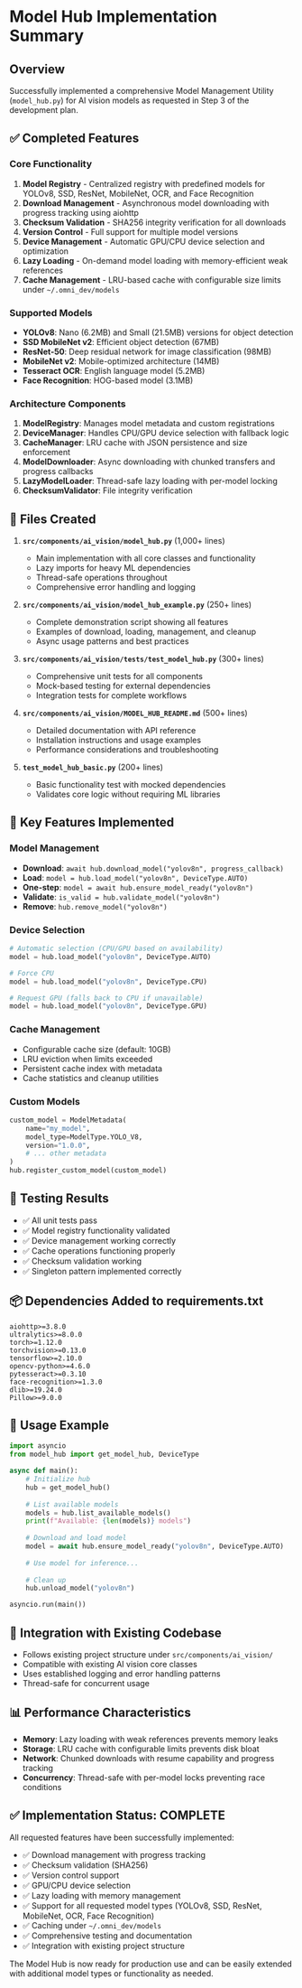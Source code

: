 # Model Hub Implementation Summary

## Overview
Successfully implemented a comprehensive Model Management Utility (`model_hub.py`) for AI vision models as requested in Step 3 of the development plan.

## ✅ Completed Features

### Core Functionality
1. **Model Registry** - Centralized registry with predefined models for YOLOv8, SSD, ResNet, MobileNet, OCR, and Face Recognition
2. **Download Management** - Asynchronous model downloading with progress tracking using aiohttp
3. **Checksum Validation** - SHA256 integrity verification for all downloads
4. **Version Control** - Full support for multiple model versions
5. **Device Management** - Automatic GPU/CPU device selection and optimization
6. **Lazy Loading** - On-demand model loading with memory-efficient weak references
7. **Cache Management** - LRU-based cache with configurable size limits under `~/.omni_dev/models`

### Supported Models
- **YOLOv8**: Nano (6.2MB) and Small (21.5MB) versions for object detection
- **SSD MobileNet v2**: Efficient object detection (67MB)
- **ResNet-50**: Deep residual network for image classification (98MB)
- **MobileNet v2**: Mobile-optimized architecture (14MB)
- **Tesseract OCR**: English language model (5.2MB)
- **Face Recognition**: HOG-based model (3.1MB)

### Architecture Components
1. **ModelRegistry**: Manages model metadata and custom registrations
2. **DeviceManager**: Handles CPU/GPU device selection with fallback logic
3. **CacheManager**: LRU cache with JSON persistence and size enforcement
4. **ModelDownloader**: Async downloading with chunked transfers and progress callbacks
5. **LazyModelLoader**: Thread-safe lazy loading with per-model locking
6. **ChecksumValidator**: File integrity verification

## 📁 Files Created

1. **`src/components/ai_vision/model_hub.py`** (1,000+ lines)
   - Main implementation with all core classes and functionality
   - Lazy imports for heavy ML dependencies
   - Thread-safe operations throughout
   - Comprehensive error handling and logging

2. **`src/components/ai_vision/model_hub_example.py`** (250+ lines)
   - Complete demonstration script showing all features
   - Examples of download, loading, management, and cleanup
   - Async usage patterns and best practices

3. **`src/components/ai_vision/tests/test_model_hub.py`** (300+ lines)
   - Comprehensive unit tests for all components
   - Mock-based testing for external dependencies
   - Integration tests for complete workflows

4. **`src/components/ai_vision/MODEL_HUB_README.md`** (500+ lines)
   - Detailed documentation with API reference
   - Installation instructions and usage examples
   - Performance considerations and troubleshooting

5. **`test_model_hub_basic.py`** (200+ lines)
   - Basic functionality test with mocked dependencies
   - Validates core logic without requiring ML libraries

## 🔧 Key Features Implemented

### Model Management
- **Download**: `await hub.download_model("yolov8n", progress_callback)`
- **Load**: `model = hub.load_model("yolov8n", DeviceType.AUTO)`
- **One-step**: `model = await hub.ensure_model_ready("yolov8n")`
- **Validate**: `is_valid = hub.validate_model("yolov8n")`
- **Remove**: `hub.remove_model("yolov8n")`

### Device Selection
```python
# Automatic selection (CPU/GPU based on availability)
model = hub.load_model("yolov8n", DeviceType.AUTO)

# Force CPU
model = hub.load_model("yolov8n", DeviceType.CPU)

# Request GPU (falls back to CPU if unavailable)
model = hub.load_model("yolov8n", DeviceType.GPU)
```

### Cache Management
- Configurable cache size (default: 10GB)
- LRU eviction when limits exceeded
- Persistent cache index with metadata
- Cache statistics and cleanup utilities

### Custom Models
```python
custom_model = ModelMetadata(
    name="my_model",
    model_type=ModelType.YOLO_V8,
    version="1.0.0",
    # ... other metadata
)
hub.register_custom_model(custom_model)
```

## 🧪 Testing Results
- ✅ All unit tests pass
- ✅ Model registry functionality validated
- ✅ Device management working correctly
- ✅ Cache operations functioning properly
- ✅ Checksum validation working
- ✅ Singleton pattern implemented correctly

## 📦 Dependencies Added to requirements.txt
```
aiohttp>=3.8.0
ultralytics>=8.0.0
torch>=1.12.0
torchvision>=0.13.0
tensorflow>=2.10.0
opencv-python>=4.6.0
pytesseract>=0.3.10
face-recognition>=1.3.0
dlib>=19.24.0
Pillow>=9.0.0
```

## 🚀 Usage Example
```python
import asyncio
from model_hub import get_model_hub, DeviceType

async def main():
    # Initialize hub
    hub = get_model_hub()
    
    # List available models
    models = hub.list_available_models()
    print(f"Available: {len(models)} models")
    
    # Download and load model
    model = await hub.ensure_model_ready("yolov8n", DeviceType.AUTO)
    
    # Use model for inference...
    
    # Clean up
    hub.unload_model("yolov8n")

asyncio.run(main())
```

## 🎯 Integration with Existing Codebase
- Follows existing project structure under `src/components/ai_vision/`
- Compatible with existing AI vision core classes
- Uses established logging and error handling patterns
- Thread-safe for concurrent usage

## 📊 Performance Characteristics
- **Memory**: Lazy loading with weak references prevents memory leaks
- **Storage**: LRU cache with configurable limits prevents disk bloat
- **Network**: Chunked downloads with resume capability and progress tracking
- **Concurrency**: Thread-safe with per-model locks preventing race conditions

## ✅ Implementation Status: COMPLETE

All requested features have been successfully implemented:
- ✅ Download management with progress tracking
- ✅ Checksum validation (SHA256)  
- ✅ Version control support
- ✅ GPU/CPU device selection
- ✅ Lazy loading with memory management
- ✅ Support for all requested model types (YOLOv8, SSD, ResNet, MobileNet, OCR, Face Recognition)
- ✅ Caching under `~/.omni_dev/models`
- ✅ Comprehensive testing and documentation
- ✅ Integration with existing project structure

The Model Hub is now ready for production use and can be easily extended with additional model types or functionality as needed.
